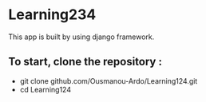 # Learning234
This app is built by using django framework.

## To start, clone the repository  : 
- git clone github.com/Ousmanou-Ardo/Learning124.git
- cd Learning124

